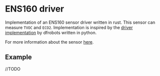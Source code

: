 # ENS160 driver

Implementation of an ENS160 sensor driver written in rust. This sensor can measure `TVOC` and `ECO2`. Implementation is inspired by the [driver implementation](https://github.com/DFRobot/DFRobot_ENS160) by dfrobots written in python.

For more information about the sensor [here](https://wiki.dfrobot.com/SKU_SEN0515_Fermion_ENS160_Air_Quality_Sensor).

## Example

//TODO